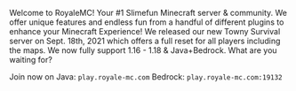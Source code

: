 Welcome to RoyaleMC! 
Your #1 Slimefun Minecraft server & community. 
We offer unique features and endless fun from a handful of different plugins to enhance your Minecraft Experience!
We released our new Towny Survival server on Sept. 18th, 2021 which offers a full reset for all players including the maps.
We now fully support 1.16 - 1.18 & Java+Bedrock. What are you waiting for?

Join now on
Java: `play.royale-mc.com`
Bedrock: `play.royale-mc.com:19132`
